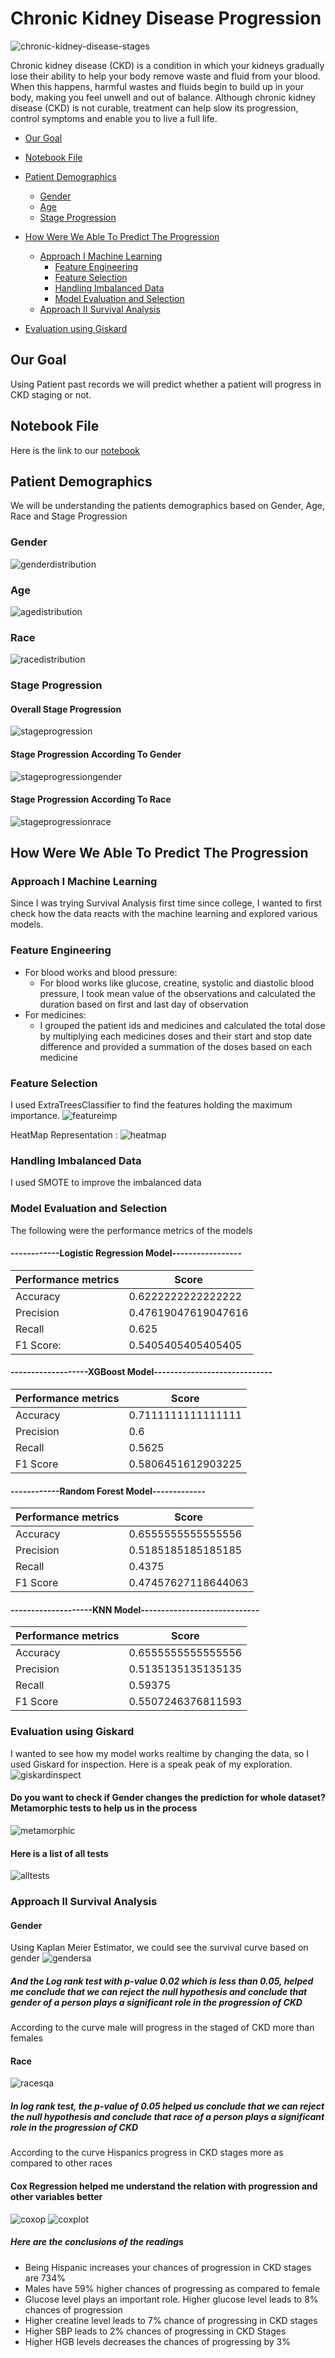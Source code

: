 # Chronic Kidney Disease Progression 
<img alt="chronic-kidney-disease-stages" src="https://raw.githubusercontent.com/princyiakov/chronic_kidney_disease_progression/main/images/chronic-kidney-disease-stages.jpeg">

Chronic kidney disease (CKD) is a condition in which your kidneys gradually lose their ability to help your body remove
waste and fluid from your blood. When this happens, harmful wastes and fluids begin to build up in your body, making
you feel unwell and out of balance. Although chronic kidney disease (CKD) is not curable, treatment can help slow its 
progression, control symptoms and enable you to live a full life.

<!-- toc -->
- [Our Goal](#our-goal)
- [Notebook File](#notebook-file)
- [Patient Demographics](#patient_demographics)
  - [Gender](#gender)
  - [Age](#age)
  - [Stage Progression](#stage-progression)
- [How Were We Able To Predict The Progression](#how-were-we-able-to-predict-the-progression)
  - [Approach I Machine Learning ](#approach-i-machine-learning)
    - [Feature Engineering](#feature-engineering)
    - [Feature Selection](#feature-selection)
    - [Handling Imbalanced Data](#handling-imbalanced-data)
    - [Model Evaluation and Selection](#model-evaluation-and-selection)
  - [Approach II Survival Analysis](#approach-ii-survival-analysis)
    
- [Evaluation using Giskard](#evaluation-using-giskard)
<!-- tocstop -->

## Our Goal
Using Patient past records we will predict whether a patient will progress in CKD staging or not.

## Notebook File

Here is the link to our [notebook](https://github.com/princyiakov/chronic_kidney_disease_progression/blob/main/chronic_kidkey_disease_progression.ipynb)

## Patient Demographics
We will be understanding the patients demographics based on Gender, Age, Race and Stage Progression

### Gender
<img alt="genderdistribution" src="https://raw.githubusercontent.com/princyiakov/chronic_kidney_disease_progression/main/images/gender.png">

### Age
<img alt="agedistribution" src="https://raw.githubusercontent.com/princyiakov/chronic_kidney_disease_progression/main/images/age.png">

### Race
<img alt="racedistribution" src="https://raw.githubusercontent.com/princyiakov/chronic_kidney_disease_progression/main/images/race.png">

### Stage Progression
#### Overall Stage Progression
<img alt="stageprogression" src="https://raw.githubusercontent.com/princyiakov/chronic_kidney_disease_progression/main/images/stageprogress.png">

#### Stage Progression According To Gender
<img alt="stageprogressiongender" src="https://raw.githubusercontent.com/princyiakov/chronic_kidney_disease_progression/main/images/stageprogressgender.png">

#### Stage Progression According To Race
<img alt="stageprogressionrace" src="https://raw.githubusercontent.com/princyiakov/chronic_kidney_disease_progression/main/images/stageprogressrace.png">

## How Were We Able To Predict The Progression
### Approach I Machine Learning
Since I was trying Survival Analysis first time since college, I wanted to first check how the data reacts with the 
machine learning and explored various models.

### Feature Engineering
- For blood works and blood pressure: 
  - For blood works like glucose, creatine, systolic and diastolic blood pressure, I took mean value of the observations and calculated the duration based on first and last day of observation
- For medicines:
  - I grouped the patient ids and medicines and calculated the total dose by multiplying each medicines doses and their start and stop date difference and provided a summation of the doses based on each medicine

### Feature Selection
I used ExtraTreesClassifier to find the features holding the maximum importance.
<img alt="featureimp" src="https://raw.githubusercontent.com/princyiakov/chronic_kidney_disease_progression/main/images/featureimp.png">

HeatMap Representation : 
<img alt="heatmap" src="https://raw.githubusercontent.com/princyiakov/chronic_kidney_disease_progression/main/images/heatmap.png">

### Handling Imbalanced Data
I used SMOTE to improve the imbalanced data

### Model Evaluation and Selection

The following were the  performance metrics of the models



#### ------------Logistic Regression Model-----------------
| Performance metrics | Score               |
|---------------------|---------------------|
| Accuracy            | 0.6222222222222222  |
| Precision           | 0.47619047619047616 |
| Recall              | 0.625               |
| F1 Score:           | 0.5405405405405405  |

#### -------------------XGBoost Model-----------------------------
| Performance metrics | Score                 |
|---------------------|-----------------------|
| Accuracy            | 0.7111111111111111    |
| Precision           | 0.6                   |
| Recall              | 0.5625                |
| F1 Score            | 0.5806451612903225    |

#### ------------Random Forest Model-------------
| Performance metrics | Score               |
|---------------------|---------------------|
| Accuracy            | 0.6555555555555556  |
| Precision           | 0.5185185185185185  |
| Recall              | 0.4375              |
| F1 Score            | 0.47457627118644063 |

#### --------------------KNN Model-----------------------------
| Performance metrics | Score              |
|---------------------|--------------------|
| Accuracy            | 0.6555555555555556 |
| Precision           | 0.5135135135135135 |
| Recall              | 0.59375            |
| F1 Score            | 0.5507246376811593 |

### Evaluation using Giskard
I wanted to see how my model works realtime by changing the data, so I used Giskard for inspection. Here is a speak peak of my exploration.
![giskardinspect](https://raw.githubusercontent.com/princyiakov/chronic_kidney_disease_progression/main/images/giakardinspect.gif)

#### Do you want to check if Gender changes the prediction for whole dataset? Metamorphic tests to help us in the process
<img alt="metamorphic" src="https://raw.githubusercontent.com/princyiakov/chronic_kidney_disease_progression/main/images/metamorphictest.png">

#### Here is a list of all tests
<img alt="alltests" src="https://raw.githubusercontent.com/princyiakov/chronic_kidney_disease_progression/main/images/alltests.png">

### Approach II Survival Analysis
#### Gender
Using Kaplan Meier Estimator, we could see the survival curve based on gender 
<img alt="gendersa" src="https://raw.githubusercontent.com/princyiakov/chronic_kidney_disease_progression/main/images/gendersa.png">

##### And the Log rank test with  p-value  0.02 which is less than 0.05, helped me conclude that we can reject the null hypothesis and conclude that gender of a person plays a significant role in the progression of CKD
According to the curve male will progress in the staged of CKD more than females
#### Race 
<img alt="racesqa" src="https://raw.githubusercontent.com/princyiakov/chronic_kidney_disease_progression/main/images/racesa.png">

##### In log rank test, the p-value of 0.05 helped us conclude that we can reject the null hypothesis and conclude that race of a person plays a significant role in the progression of CKD
According to the curve  Hispanics progress in CKD stages more as compared to other races

#### Cox Regression helped me understand the relation with progression and other variables better 
<img alt="coxop" src="https://raw.githubusercontent.com/princyiakov/chronic_kidney_disease_progression/main/images/coxop.png">
<img alt="coxplot" src="https://raw.githubusercontent.com/princyiakov/chronic_kidney_disease_progression/main/images/coxplot.png">

##### Here are the conclusions of the readings
- Being Hispanic increases your chances of progression in CKD stages are 734%
- Males have 59% higher chances of progressing as compared to female
- Glucose level plays an important role. Higher glucose level leads to 8% chances of progression
- Higher creatine level leads to 7% chance of progressing in CKD stages
- Higher SBP leads to 2% chances of progressing in CKD Stages
- Higher HGB levels decreases the chances of progressing by 3%